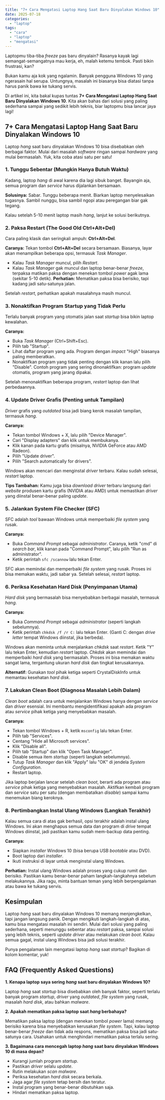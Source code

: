 ```yaml
---
title: "7+ Cara Mengatasi Laptop Hang Saat Baru Dinyalakan Windows 10"
date: 2025-07-18
categories: 
  - "laptop"
tags: 
  - "cara"
  - "laptop"
  - "mengatasi"
---
```


Laptopmu tiba-tiba _freeze_ pas baru dinyalain? Rasanya kayak lagi semangat-semangatnya mau kerja, eh, malah ketemu tembok. Pasti bikin frustrasi, kan?

Bukan kamu aja kok yang ngalamin. Banyak pengguna Windows 10 yang ngerasain hal serupa. Untungnya, masalah ini biasanya bisa diatasi tanpa harus panik bawa ke tukang servis.

Di artikel ini, kita bakal kupas tuntas **7+ Cara Mengatasi Laptop Hang Saat Baru Dinyalakan Windows 10**. Kita akan bahas dari solusi yang paling sederhana sampai yang sedikit lebih teknis, biar laptopmu bisa lancar jaya lagi!

## 7+ Cara Mengatasi Laptop Hang Saat Baru Dinyalakan Windows 10

Laptop _hang_ saat baru dinyalakan Windows 10 bisa disebabkan oleh berbagai faktor. Mulai dari masalah _software_ ringan sampai _hardware_ yang mulai bermasalah. Yuk, kita coba atasi satu per satu!

### 1\. Tunggu Sebentar (Mungkin Hanya Butuh Waktu)

Kadang, laptop _hang_ di awal karena dia lagi sibuk banget. Bayangin aja, semua program dan _service_ harus dijalankan bersamaan.

**Solusinya:** Sabar. Tunggu beberapa menit. Biarkan laptop menyelesaikan tugasnya. Sambil nunggu, bisa sambil ngopi atau peregangan biar gak tegang.

Kalau setelah 5-10 menit laptop masih _hang_, lanjut ke solusi berikutnya.

### 2\. Paksa Restart (The Good Old Ctrl+Alt+Del)

Cara paling klasik dan seringkali ampuh: **Ctrl+Alt+Del**.

**Caranya:** Tekan tombol **Ctrl+Alt+Del** secara bersamaan. Biasanya, layar akan menampilkan beberapa opsi, termasuk _Task Manager_.

- Kalau _Task Manager_ muncul, pilih _Restart_.
- Kalau _Task Manager_ gak muncul dan laptop benar-benar _freeze_, terpaksa matikan paksa dengan menekan tombol _power_ agak lama (sekitar 5-10 detik). **Perhatian:** Mematikan paksa bisa berisiko, tapi kadang jadi satu-satunya jalan.

Setelah _restart_, perhatikan apakah masalahnya masih muncul.

### 3\. Nonaktifkan Program Startup yang Tidak Perlu

Terlalu banyak program yang otomatis jalan saat _startup_ bisa bikin laptop kewalahan.

**Caranya:**

- Buka _Task Manager_ (Ctrl+Shift+Esc).
- Pilih tab "Startup".
- Lihat daftar program yang ada. Program dengan _impact_ "High" biasanya paling memberatkan.
- Nonaktifkan program yang tidak penting dengan klik kanan lalu pilih "Disable". Contoh program yang sering dinonaktifkan: program _update_ otomatis, program yang jarang dipakai.

Setelah menonaktifkan beberapa program, _restart_ laptop dan lihat perbedaannya.

### 4\. Update Driver Grafis (Penting untuk Tampilan)

_Driver_ grafis yang _outdated_ bisa jadi biang kerok masalah tampilan, termasuk _hang_.

**Caranya:**

- Tekan tombol Windows + X, lalu pilih "Device Manager".
- Cari "Display adapters" dan klik untuk membukanya.
- Klik kanan pada kartu grafis (misalnya, NVIDIA GeForce atau AMD Radeon).
- Pilih "Update driver".
- Pilih "Search automatically for drivers".

Windows akan mencari dan menginstal _driver_ terbaru. Kalau sudah selesai, _restart_ laptop.

**Tips Tambahan:** Kamu juga bisa _download driver_ terbaru langsung dari _website_ produsen kartu grafis (NVIDIA atau AMD) untuk memastikan _driver_ yang diinstal benar-benar paling _update_.

### 5\. Jalankan System File Checker (SFC)

SFC adalah _tool_ bawaan Windows untuk memperbaiki _file system_ yang rusak.

**Caranya:**

- Buka _Command Prompt_ sebagai _administrator_. Caranya, ketik "cmd" di _search bar_, klik kanan pada "Command Prompt", lalu pilih "Run as administrator".
- Ketik perintah `sfc /scannow` lalu tekan Enter.

SFC akan memindai dan memperbaiki _file system_ yang rusak. Proses ini bisa memakan waktu, jadi sabar ya. Setelah selesai, _restart_ laptop.

### 6\. Periksa Kesehatan Hard Disk (Penyimpanan Utama)

_Hard disk_ yang bermasalah bisa menyebabkan berbagai masalah, termasuk _hang_.

**Caranya:**

- Buka _Command Prompt_ sebagai _administrator_ (seperti langkah sebelumnya).
- Ketik perintah `chkdsk /f /r C:` lalu tekan Enter. (Ganti C: dengan _drive letter_ tempat Windows diinstal, jika berbeda).

Windows akan meminta untuk menjalankan _chkdsk_ saat _restart_. Ketik "Y" lalu tekan Enter, kemudian _restart_ laptop. _Chkdsk_ akan memindai dan memperbaiki _hard disk_ yang bermasalah. Proses ini bisa memakan waktu sangat lama, tergantung ukuran _hard disk_ dan tingkat kerusakannya.

**Alternatif:** Gunakan _tool_ pihak ketiga seperti CrystalDiskInfo untuk memantau kesehatan _hard disk_.

### 7\. Lakukan Clean Boot (Diagnosa Masalah Lebih Dalam)

_Clean boot_ adalah cara untuk menjalankan Windows hanya dengan _service_ dan _driver_ esensial. Ini membantu mengidentifikasi apakah ada program atau _service_ pihak ketiga yang menyebabkan masalah.

**Caranya:**

- Tekan tombol Windows + R, ketik `msconfig` lalu tekan Enter.
- Pilih tab "Services".
- Centang "Hide all Microsoft services".
- Klik "Disable all".
- Pilih tab "Startup" dan klik "Open Task Manager".
- Disable semua item _startup_ (seperti langkah sebelumnya).
- Tutup _Task Manager_ dan klik "Apply" lalu "OK" di jendela _System Configuration_.
- Restart laptop.

Jika laptop berjalan lancar setelah _clean boot_, berarti ada program atau _service_ pihak ketiga yang menyebabkan masalah. Aktifkan kembali program dan _service_ satu per satu (dengan membatalkan _disable_) sampai kamu menemukan biang keroknya.

### 8\. Pertimbangkan Instal Ulang Windows (Langkah Terakhir)

Kalau semua cara di atas gak berhasil, opsi terakhir adalah instal ulang Windows. Ini akan menghapus semua data dan program di _drive_ tempat Windows diinstal, jadi pastikan kamu sudah mem-backup data penting.

**Caranya:**

- Siapkan _installer_ Windows 10 (bisa berupa USB _bootable_ atau DVD).
- Boot laptop dari _installer_.
- Ikuti instruksi di layar untuk menginstal ulang Windows.

**Perhatian:** Instal ulang Windows adalah proses yang cukup rumit dan berisiko. Pastikan kamu benar-benar paham langkah-langkahnya sebelum melakukannya. Jika ragu, minta bantuan teman yang lebih berpengalaman atau bawa ke tukang servis.

## Kesimpulan

Laptop _hang_ saat baru dinyalakan Windows 10 memang menjengkelkan, tapi jangan langsung panik. Dengan mengikuti langkah-langkah di atas, kamu bisa mengatasi masalah ini sendiri. Mulai dari solusi yang paling sederhana, seperti menunggu sebentar atau _restart_ paksa, sampai solusi yang lebih teknis, seperti _update driver_ atau melakukan _clean boot_. Kalau semua gagal, instal ulang Windows bisa jadi solusi terakhir.

Punya pengalaman lain mengatasi laptop _hang_ saat _startup_? Bagikan di kolom komentar, yuk!

## FAQ (Frequently Asked Questions)

**1\. Kenapa laptop saya sering _hang_ saat baru dinyalakan Windows 10?**

Laptop _hang_ saat _startup_ bisa disebabkan oleh banyak faktor, seperti terlalu banyak program _startup_, _driver_ yang _outdated_, _file system_ yang rusak, masalah _hard disk_, atau bahkan _malware_.

**2\. Apakah mematikan paksa laptop saat _hang_ berbahaya?**

Mematikan paksa laptop (dengan menekan tombol _power_ lama) memang berisiko karena bisa menyebabkan kerusakan _file system_. Tapi, kalau laptop benar-benar _freeze_ dan tidak ada respons, mematikan paksa bisa jadi satu-satunya cara. Usahakan untuk menghindari mematikan paksa terlalu sering.

**3\. Bagaimana cara mencegah laptop _hang_ saat baru dinyalakan Windows 10 di masa depan?**

- Kurangi jumlah program _startup_.
- Pastikan _driver_ selalu _update_.
- Rutin melakukan _scan malware_.
- Periksa kesehatan _hard disk_ secara berkala.
- Jaga agar _file system_ tetap bersih dan teratur.
- Instal program yang benar-benar dibutuhkan saja.
- Hindari mematikan paksa laptop.
